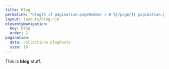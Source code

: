 ```yaml
---
title: Blog
permalink: "blog{% if pagination.pageNumber > 0 %}/page/{{ pagination.pageNumber }}{% endif %}/index.html"
layout: layouts/blog.njk
eleventyNavigation:
  key: Blog
  order: 2
pagination:
  data: collections.blogPosts
  size: 10
---
```


This is **blog** stuff.
